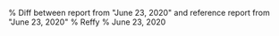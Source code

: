 % Diff between report from "June 23, 2020" and reference report from "June 23, 2020"
% Reffy
% June 23, 2020

